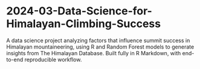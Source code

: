 # 2024-03-Data-Science-for-Himalayan-Climbing-Success
A data science project analyzing factors that influence summit success in Himalayan mountaineering, using R and Random Forest models to generate insights from The Himalayan Database. Built fully in R Markdown, with end-to-end reproducible workflow.
